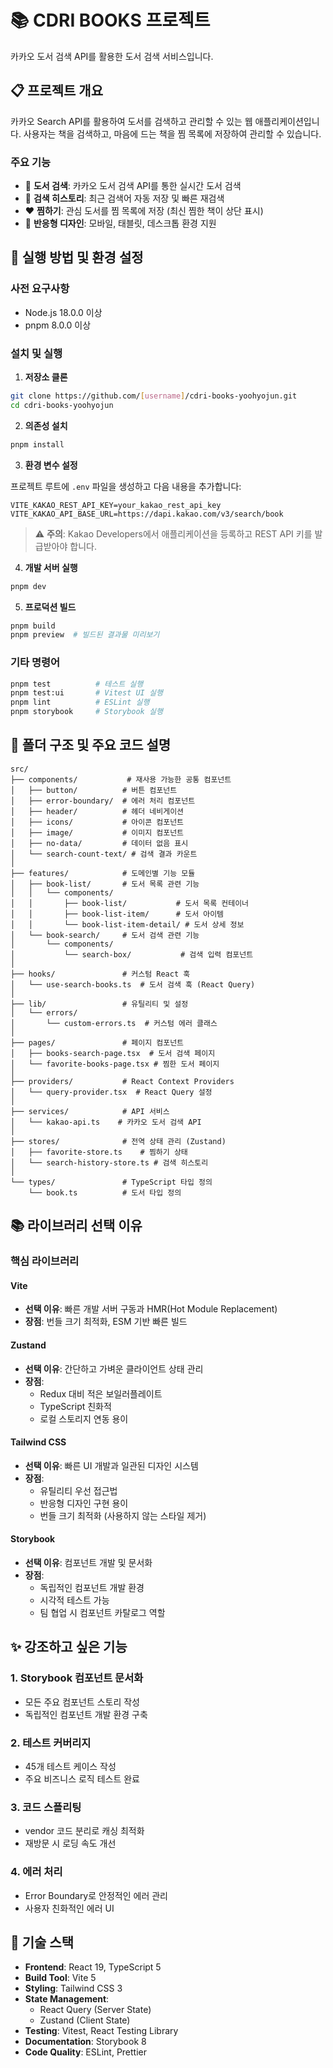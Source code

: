 # 📚 CDRI BOOKS 프로젝트

카카오 도서 검색 API를 활용한 도서 검색 서비스입니다.

## 📋 프로젝트 개요

카카오 Search API를 활용하여 도서를 검색하고 관리할 수 있는 웹 애플리케이션입니다. 사용자는 책을 검색하고, 마음에 드는 책을 찜 목록에 저장하여 관리할 수 있습니다.

### 주요 기능
- 📖 **도서 검색**: 카카오 도서 검색 API를 통한 실시간 도서 검색
- 💾 **검색 히스토리**: 최근 검색어 자동 저장 및 빠른 재검색
- ❤️ **찜하기**: 관심 도서를 찜 목록에 저장 (최신 찜한 책이 상단 표시)
- 📱 **반응형 디자인**: 모바일, 태블릿, 데스크톱 환경 지원

## 🚀 실행 방법 및 환경 설정

### 사전 요구사항
- Node.js 18.0.0 이상
- pnpm 8.0.0 이상

### 설치 및 실행

1. **저장소 클론**
```bash
git clone https://github.com/[username]/cdri-books-yoohyojun.git
cd cdri-books-yoohyojun
```

2. **의존성 설치**
```bash
pnpm install
```

3. **환경 변수 설정**

프로젝트 루트에 `.env` 파일을 생성하고 다음 내용을 추가합니다:
```env
VITE_KAKAO_REST_API_KEY=your_kakao_rest_api_key
VITE_KAKAO_API_BASE_URL=https://dapi.kakao.com/v3/search/book
```

> ⚠️ **주의**: Kakao Developers에서 애플리케이션을 등록하고 REST API 키를 발급받아야 합니다.

4. **개발 서버 실행**
```bash
pnpm dev
```

5. **프로덕션 빌드**
```bash
pnpm build
pnpm preview  # 빌드된 결과물 미리보기
```

### 기타 명령어
```bash
pnpm test          # 테스트 실행
pnpm test:ui       # Vitest UI 실행
pnpm lint          # ESLint 실행
pnpm storybook     # Storybook 실행
```

## 📁 폴더 구조 및 주요 코드 설명

```
src/
├── components/           # 재사용 가능한 공통 컴포넌트
│   ├── button/          # 버튼 컴포넌트
│   ├── error-boundary/  # 에러 처리 컴포넌트
│   ├── header/          # 헤더 네비게이션
│   ├── icons/           # 아이콘 컴포넌트
│   ├── image/           # 이미지 컴포넌트
│   ├── no-data/         # 데이터 없음 표시
│   └── search-count-text/ # 검색 결과 카운트
│
├── features/            # 도메인별 기능 모듈
│   ├── book-list/       # 도서 목록 관련 기능
│   │   └── components/
│   │       ├── book-list/           # 도서 목록 컨테이너
│   │       ├── book-list-item/      # 도서 아이템
│   │       └── book-list-item-detail/ # 도서 상세 정보
│   └── book-search/     # 도서 검색 관련 기능
│       └── components/
│           └── search-box/           # 검색 입력 컴포넌트
│
├── hooks/               # 커스텀 React 훅
│   └── use-search-books.ts  # 도서 검색 훅 (React Query)
│
├── lib/                 # 유틸리티 및 설정
│   └── errors/
│       └── custom-errors.ts  # 커스텀 에러 클래스
│
├── pages/               # 페이지 컴포넌트
│   ├── books-search-page.tsx  # 도서 검색 페이지
│   └── favorite-books-page.tsx # 찜한 도서 페이지
│
├── providers/           # React Context Providers
│   └── query-provider.tsx  # React Query 설정
│
├── services/            # API 서비스
│   └── kakao-api.ts    # 카카오 도서 검색 API
│
├── stores/              # 전역 상태 관리 (Zustand)
│   ├── favorite-store.ts    # 찜하기 상태
│   └── search-history-store.ts # 검색 히스토리
│
└── types/               # TypeScript 타입 정의
    └── book.ts          # 도서 타입 정의
```


## 📚 라이브러리 선택 이유

### 핵심 라이브러리

#### **Vite**
- **선택 이유**: 빠른 개발 서버 구동과 HMR(Hot Module Replacement)
- **장점**: 번들 크기 최적화, ESM 기반 빠른 빌드

#### **Zustand**
- **선택 이유**: 간단하고 가벼운 클라이언트 상태 관리
- **장점**:
  - Redux 대비 적은 보일러플레이트
  - TypeScript 친화적
  - 로컬 스토리지 연동 용이

#### **Tailwind CSS**
- **선택 이유**: 빠른 UI 개발과 일관된 디자인 시스템
- **장점**:
  - 유틸리티 우선 접근법
  - 반응형 디자인 구현 용이
  - 번들 크기 최적화 (사용하지 않는 스타일 제거)

#### **Storybook**
- **선택 이유**: 컴포넌트 개발 및 문서화
- **장점**:
  - 독립적인 컴포넌트 개발 환경
  - 시각적 테스트 가능
  - 팀 협업 시 컴포넌트 카탈로그 역할

## ✨ 강조하고 싶은 기능

### 1. **Storybook 컴포넌트 문서화**
- 모든 주요 컴포넌트 스토리 작성
- 독립적인 컴포넌트 개발 환경 구축

### 2. **테스트 커버리지**
- 45개 테스트 케이스 작성
- 주요 비즈니스 로직 테스트 완료

### 3. **코드 스플리팅**
- vendor 코드 분리로 캐싱 최적화
- 재방문 시 로딩 속도 개선

### 4. **에러 처리**
- Error Boundary로 안정적인 에러 관리
- 사용자 친화적인 에러 UI

## 🔧 기술 스택

- **Frontend**: React 19, TypeScript 5
- **Build Tool**: Vite 5
- **Styling**: Tailwind CSS 3
- **State Management**:
  - React Query (Server State)
  - Zustand (Client State)
- **Testing**: Vitest, React Testing Library
- **Documentation**: Storybook 8
- **Code Quality**: ESLint, Prettier